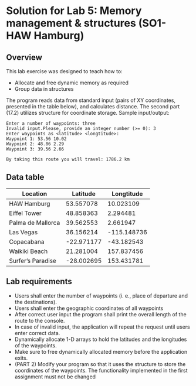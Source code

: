# Solution for Lab 5: Memory management & structures (SO1-HAW Hamburg)

## Overview
This lab exercise was designed to teach how to: 
* Allocate and free dynamic memory as required
* Group data in structures

The program reads data from standard input (pairs of XY coordinates, presented in the table below), and calculates distance. The second part (17.2) utilizes structure for coordinate storage. 
Sample input/output:
```
Enter a number of waypoints: three
Invalid input.Please, provide an integer number (>= 0): 3
Enter waypoints as <latitude> <longtitude>:
Waypoint 1: 53.56 10.02
Waypoint 2: 48.86 2.29
Waypoint 3: 39.56 2.66

By taking this route you will travel: 1786.2 km
```

## Data table


|Location  | Latitude |  Longtitude |
| ------------- | -------------  | ------------- |
| HAW Hamburg   | 53.557078   | 10.023109  |
| Eiffel Tower  | 48.858363    | 2.294481  |
| Palma de Mallorca   | 39.562553   | 2.661947  |
| Las Vegas  | 36.156214   | -115.148736  |
| Copacabana    | -22.971177   | -43.182543  |
| Waikiki Beach  | 21.281004   | 157.837456  |
| Surfer’s Paradise   | -28.002695   | 153.431781  |
## Lab requirements
* Users shall enter the number of waypoints (i. e., place of departure and the destinations).
* Users shall enter the geographic coordinates of all waypoints
* After correct user input the program shall print the overall length of the route to the console.
* In case of invalid input, the application will repeat the request until users enter correct data.
* Dynamically allocate 1-D arrays to hold the latitudes and the longitudes of the waypoints.
* Make sure to free dynamically allocated memory before the application exits.
* (PART 2) Modify your program so that it uses the structure to store the coordinates of the waypoints.
The functionality implemented in the first assignment must not be changed
